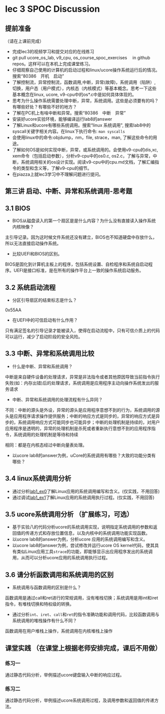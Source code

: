 # lec 3 SPOC Discussion

## **提前准备**
（请在上课前完成）


 - 完成lec3的视频学习和提交对应的在线练习
 - git pull ucore_os_lab, v9_cpu, os_course_spoc_exercises  　in github repos。这样可以在本机上完成课堂练习。
 - 仔细观察自己使用的计算机的启动过程和linux/ucore操作系统运行后的情况。搜索“80386　开机　启动”
 - 了解控制流，异常控制流，函数调用,中断，异常(故障)，系统调用（陷阱）,切换，用户态（用户模式），内核态（内核模式）等基本概念。思考一下这些基本概念在linux, ucore, v9-cpu中的os*.c中是如何具体体现的。
 - 思考为什么操作系统需要处理中断，异常，系统调用。这些是必须要有的吗？有哪些好处？有哪些不好的地方？
 - 了解在PC机上有啥中断和异常。搜索“80386　中断　异常”
 - 安装好ucore实验环境，能够编译运行lab8的answer
 - 了解Linux和ucore有哪些系统调用。搜索“linux 系统调用", 搜索lab8中的syscall关键字相关内容。在linux下执行命令: ```man syscalls```
 - 会使用linux中的命令:objdump，nm，file, strace，man, 了解这些命令的用途。
 - 了解如何OS是如何实现中断，异常，或系统调用的。会使用v9-cpu的dis,xc, xem命令（包括启动参数），分析v9-cpu中的os0.c, os2.c，了解与异常，中断，系统调用相关的os设计实现。阅读v9-cpu中的cpu.md文档，了解汇编指令的类型和含义等，了解v9-cpu的细节。
 - 在piazza上就lec3学习中不理解问题进行提问。

## 第三讲 启动、中断、异常和系统调用-思考题

## 3.1 BIOS
-  BIOS从磁盘读入的第一个扇区是是什么内容？为什么没有直接读入操作系统内核映像？

主引导记录。因为这时候文件系统还没有建立，BIOS也不知道硬盘中存放什么，所以无法直接启动操作系统。

- 比较UEFI和BIOS的区别。

BIOS是固化到计算机主板上的程序，包括系统设置、自检程序和系统自启动程序。UEFI是接口标准，是在所有的操作平台上一致的操作系统启动服务。


## 3.2 系统启动流程

- 分区引导扇区的结束标志是什么？

0x55AA

- 在UEFI中的可信启动有什么作用？

只有满足签名的引导记录才能被读入，使得在启动流程中，只有可信介质上的代码可以运行，减少了启动阶段的安全风险。

## 3.3 中断、异常和系统调用比较
- 什么是中断、异常和系统调用？

中断是来自硬件设备的处理请求，异常是非法指令或者其他原因导致当前指令执行失败(如：内存出错)后的处理请求，系统调用是应用程序主动向操作系统发出的服务请求

-  中断、异常和系统调用的处理流程有什么异同？

不同：中断的源头是外设，异常的源头是应用程序意想不到的行为，系统调用的源头是应用程序请求操作提供服务；中断的响应方式是同步的，异常的响应方式是异步的，系统调用响应方式可能同步也可能异步；中断的处理机制是持续的，对用户应用程序是透明的，异常的处理机制是杀死或者重新执行意想不到的应用程序指令，系统调用的处理机制是等待和持续

相同：都是在内核态经过中断向量表处理。

- 以ucore lab8的answer为例，uCore的系统调用有哪些？大致的功能分类有哪些？

## 3.4 linux系统调用分析
-  通过分析[lab1_ex0](https://github.com/chyyuu/ucore_lab/blob/master/related_info/lab1/lab1-ex0.md)了解Linux应用的系统调用编写和含义。(仅实践，不用回答)
- 通过调试[lab1_ex1](https://github.com/chyyuu/ucore_lab/blob/master/related_info/lab1/lab1-ex1.md)了解Linux应用的系统调用执行过程。(仅实践，不用回答)


## 3.5 ucore系统调用分析 （扩展练习，可选）
-  基于实验八的代码分析ucore的系统调用实现，说明指定系统调用的参数和返回值的传递方式和存放位置信息，以及内核中的系统调用功能实现函数。
- 以ucore lab8的answer为例，分析ucore 应用的系统调用编写和含义。
- 以ucore lab8的answer为例，尝试修改并运行ucore OS kernel代码，使其具有类似Linux应用工具`strace`的功能，即能够显示出应用程序发出的系统调用，从而可以分析ucore应用的系统调用执行过程。

 
## 3.6 请分析函数调用和系统调用的区别
- 系统调用与函数调用的区别是什么？

函数调用是通过call和ret进行的常规调用，没有堆栈切换；系统调用是用int和iret指令，有堆栈切换和特权级的转换。

- 通过分析`int`、`iret`、`call`和`ret`的指令准确功能和调用代码，比较函数调用与系统调用的堆栈操作有什么不同？

函数调用在用户堆栈上操作，系统调用在内核堆栈上操作


## 课堂实践 （在课堂上根据老师安排完成，课后不用做）
### 练习一
通过静态代码分析，举例描述ucore键盘输入中断的响应过程。

### 练习二
通过静态代码分析，举例描述ucore系统调用过程，及调用参数和返回值的传递方法。
